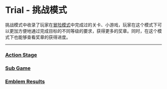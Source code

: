 # Trial - 挑战模式

挑战模式中收录了玩家在[冒险模式](/adventure-ju-qing-liu-cheng.md)中完成过的关卡、小游戏，玩家在这个模式下可以更加方便地通过完成目标的不同等级的要求，获得更多的奖章。同时，在这个模式下也能够查看奖章的获得进度。

---
### [Action Stage](/trial-tiao-zhan-mo-shi/action-stage.md)
### [Sub Game](/trial-tiao-zhan-mo-shi/sub-game.md)
### [Emblem Results](/trial-tiao-zhan-mo-shi/emblem-results.md)
